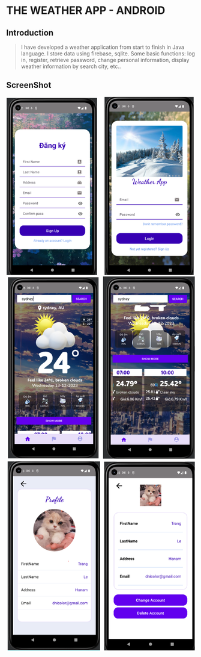 # THE WEATHER APP - ANDROID
## Introduction
> I have developed a weather application from start to finish in Java language. I store data using firebase, sqlite.
> Some basic functions: log in, register, retrieve password, change personal information, display weather information by search city, etc..
## ScreenShot
![Login](1.png)
![view](weather.png)
![user](info.png)

